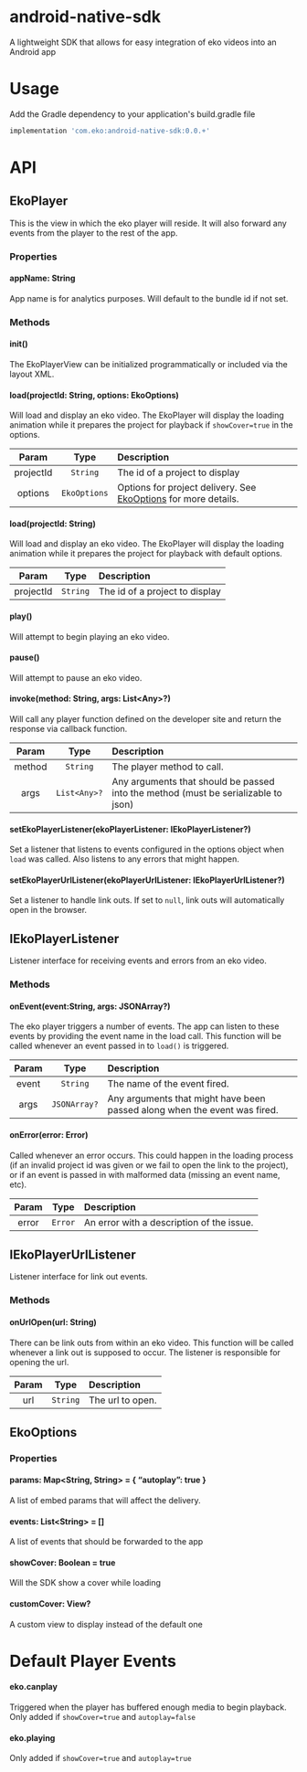 # android-native-sdk
A lightweight SDK that allows for easy integration of eko videos into an Android app
# Usage
Add the Gradle dependency to your application's build.gradle file

```groovy
implementation 'com.eko:android-native-sdk:0.0.+'
```
# API
## EkoPlayer
This is the view in which the eko player will reside. It will also forward any events from the player to the rest of the app.
### Properties
#### appName: String
App name is for analytics purposes. Will default to the bundle id if not set.
### Methods
#### init()
The EkoPlayerView can be initialized programmatically or included via the layout XML.
#### load(projectId: String, options: EkoOptions)
Will load and display an eko video. The EkoPlayer will display the loading animation while it prepares the project for playback if `showCover=true` in the options.

| Param           | Type           | Description  |
| :-------------: |:--------------:| :------------|
| projectId | `String` | The id of a project to display |
| options | `EkoOptions` | Options for project delivery. See [EkoOptions](#ekooptions) for more details. |
#### load(projectId: String)
Will load and display an eko video. The EkoPlayer will display the loading animation while it prepares the project for playback with default options.

| Param           | Type           | Description  |
| :-------------: |:--------------:| :------------|
| projectId | `String` | The id of a project to display |
#### play()
Will attempt to begin playing an eko video.
#### pause()
Will attempt to pause an eko video.
#### invoke(method: String, args: List\<Any>?)
Will call any player function defined on the developer site and return the response via callback function.

| Param           | Type           | Description  |
| :-------------: |:--------------:| :------------|
| method | `String` | The player method to call. |
| args | `List<Any>?` | Any arguments that should be passed into the method (must be serializable to json) |
#### setEkoPlayerListener(ekoPlayerListener: IEkoPlayerListener?)
Set a listener that listens to events configured in the options object when `load` was called. Also listens to any errors that might happen.
#### setEkoPlayerUrlListener(ekoPlayerUrlListener: IEkoPlayerUrlListener?)
Set a listener to handle link outs. If set to `null`, link outs will automatically open in the browser.

## IEkoPlayerListener
Listener interface for receiving events and errors from an eko video.
### Methods
#### onEvent(event:String, args: JSONArray?)
The eko player triggers a number of events. The app can listen to these events by providing the event name in the load call. This function will be called whenever an event passed in to `load()` is triggered.

| Param           | Type           | Description  |
| :-------------: |:--------------:| :------------|
| event | `String` | The name of the event fired. |
| args | `JSONArray?` | Any arguments that might have been passed along when the event was fired. |

#### onError(error: Error)
Called whenever an error occurs. This could happen in the loading process (if an invalid project id was given or we fail to open the link to the project), or if an event is passed in with malformed data (missing an event name, etc).

| Param           | Type           | Description  |
| :-------------: |:--------------:| :------------|
| error | `Error` | An error with a description of the issue. |

## IEkoPlayerUrlListener
Listener interface for link out events.
### Methods
#### onUrlOpen(url: String)
There can be link outs from within an eko video. This function will be called whenever a link out is supposed to occur. The listener is responsible for opening the url.

| Param           | Type           | Description  |
| :-------------: |:--------------:| :------------|
| url | `String` | The url to open. |

## EkoOptions
### Properties
#### params: Map<String, String> = { “autoplay”: true }
A list of embed params that will affect the delivery.
#### events: List\<String> = []
A list of events that should be forwarded to the app
#### showCover: Boolean = true
Will the SDK show a cover while loading
#### customCover: View?
A custom view to display instead of the default one

# Default Player Events
#### eko.canplay
Triggered when the player has buffered enough media to begin playback. Only added if `showCover=true` and `autoplay=false`
#### eko.playing
Only added if `showCover=true` and `autoplay=true`

